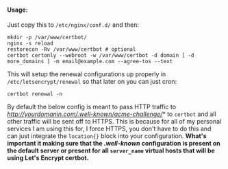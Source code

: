 #### Usage:

Just copy this to `/etc/nginx/conf.d/` and then:

```
mkdir -p /var/www/certbot/
nginx -s reload
restorecon -Rv /var/www/certbot # optional 
certbot certonly --webroot -w /var/www/certbot -d domain [ -d more_domains ] -m email@example.com --agree-tos --text 
```

This will setup the renewal configurations up properly in `/etc/letsencrypt/renewal` so that later on you can just cron:

```
certbot renewal -n
```

By default the below config is meant to pass HTTP traffic to *http://yourdomanin.com/.well-known/acme-challenge/** to `certbot` and all other traffic will be sent off to HTTPS. This is because for all of my personal services I am using this for, I force HTTPS, you don't have to do this and can just integrate the `location{}` block into your configuration. **What's important it making sure that the *.well-known* configuration is present on the default server or present for all `server_name` virtual hosts that will be using Let's Encrypt certbot.**
